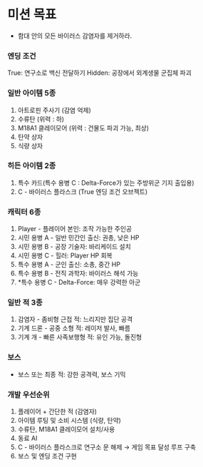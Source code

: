 # 미션 목표
- 함대 안의 모든 바이러스 감염자를 제거하라.

### 엔딩 조건
True: 연구소로 백신 전달하기
Hidden: 공장에서 외계생물 군집체 파괴

### 일반 아이템 5종
1. 아트로핀 주사기 (감염 억제)
2. 수류탄 (위력 : 하)
3. M18A1 클레이모어 (위력 : 건물도 파괴 가능, 최상) 
4. 탄약 상자
5. 식량 상자 

### 히든 아이템 2종
1. 특수 카드(특수 용병 C : Delta-Force가 있는 주방위군 기지 출입용)
2. C - 바이러스 플라스크 (True 엔딩 조건 오브젝트)

### 캐릭터 6종
1. Player - 플레이어 본인: 조작 가능한 주인공
2. 시민 용병 A - 일반 민간인 출신: 권총, 낮은 HP
3. 시민 용병 B - 공장 기술자: 바리케이드 설치
4. 시민 용병 C - 힐러: Player HP 회복
4. 특수 용병 A - 군인 출신: 소총, 중간 HP
5. 특수 용병 B - 전직 과학자: 바이러스 해석 가능
6. *특수 용병 C - Delta-Force: 매우 강력한 아군

### 일반 적 3종
1. 감염자 - 좀비형 근접 적: 느리지만 집단 공격
2. 기계 드론 - 공중 소형 적: 레이저 발사, 빠름
3. 기계 개 - 빠른 사족보행형 적: 유인 가능, 돌진형

### 보스
- 보스 또는 최종 적: 강한 공격력, 보스 기믹

### 개발 우선순위
1. 플레이어 + 간단한 적 (감염자)
2. 아이템 루팅 및 소비 시스템 (식량, 탄약)
3. 수류탄, M18A1 클레이모어 설치/사용
4. 동료 AI 
5. C - 바이러스 플라스크로 연구소 문 해제 → 게임 목표 달성 루프 구축
6. 보스 및 엔딩 조건 구현
